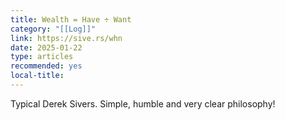 ```yaml
---
title: Wealth = Have ÷ Want
category: "[[Log]]"
link: https://sive.rs/whn
date: 2025-01-22
type: articles
recommended: yes
local-title:
---
```

Typical Derek Sivers. Simple, humble and very clear philosophy!